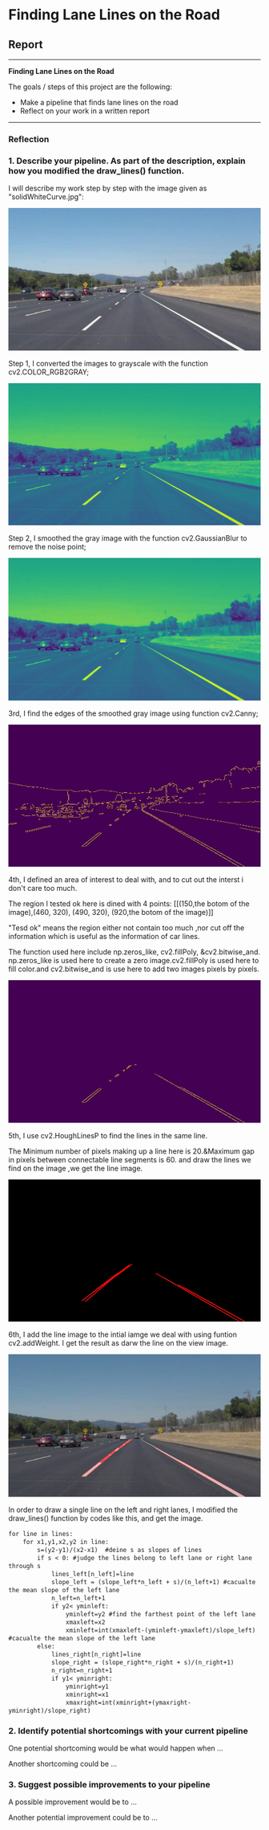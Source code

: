 # **Finding Lane Lines on the Road** 

## Report

---

**Finding Lane Lines on the Road**

The goals / steps of this project are the following:
* Make a pipeline that finds lane lines on the road
* Reflect on your work in a written report

---

### Reflection



### 1. Describe your pipeline. As part of the description, explain how you modified the draw_lines() function.

I will describe my work step by step with the image given as "solidWhiteCurve.jpg":

![solidWhiteCurve.jpg](https://github.com/alchian/Find-car-lines/blob/test_images/solidWhiteCurve.jpg "solidWhiteCurve.jpg")

Step 1, I converted the images to grayscale with the function cv2.COLOR_RGB2GRAY;

![solidWhiteCurve_gray.jpg](https://github.com/alchian/Find-car-lines/blob/test_images/solidWhiteCurve_test_images_grayt.jpg "solidWhiteCurve_gray.jpg")

Step 2,  I smoothed the gray image with the function cv2.GaussianBlur to remove the noise point;

![solidWhiteCurve_smoothing.jpg](https://github.com/alchian/Find-car-lines/blob/test_images/solidWhiteCurve_test_images_smoothing.jpg "solidWhiteCurve_smoothing.jpg")

3rd, I find the edges of the smoothed gray image using function cv2.Canny;

![solidWhiteCurve_edges.jpg](https://github.com/alchian/Find-car-lines/blob/test_images/solidWhiteCurve_test_images_edges.jpg "solidWhiteCurve_edges.jpg")

4th, I defined an area of interest to deal with, and to cut out the interst i don't care too much. 

The region I tested ok here is dined with 4 points: [[(150,the botom of the image),(460, 320), (490, 320), (920,the botom of the image)]]

"Tesd ok" means the region either not contain too much ,nor cut off the information which is useful as the information of car lines. 

The function used here include np.zeros_like,  cv2.fillPoly, &cv2.bitwise_and. np.zeros_like is used here to create a zero image.cv2.fillPoly is used here to fill color.and cv2.bitwise_and is use here to add two images pixels by pixels.

![solidWhiteCurve_region_of_interest.jpg](https://github.com/alchian/Find-car-lines/blob/test_images/solidWhiteCurve_region_of_interest.jpg "solidWhiteCurve_region_of_interest.jpg")

5th, I use cv2.HoughLinesP to find the lines in the same line. 

The Minimum number of pixels making up a line here is 20.&Maximum gap in pixels between connectable line segments is 60. and draw the lines we find on the image ,we get the line image.

![solidWhiteCurve_line_image.jpg](https://github.com/alchian/Find-car-lines/blob/test_images/solidWhiteCurve_line_image.jpg "solidWhiteCurve_line_image.jpg")

6th, I add the line image to the intial iamge we deal with using funtion cv2.addWeight. I get the result as darw the line on the view image.

![solidWhiteCurve_drawline.jpg](https://github.com/alchian/Find-car-lines/blob/test_images/solidWhiteCurve_drawline.jpg "solidWhiteCurve_drwline.jpg")

In order to draw a single line on the left and right lanes, I modified the draw_lines() function by codes like this, and get the image.

    
    for line in lines:
        for x1,y1,x2,y2 in line:
            s=(y2-y1)/(x2-x1)  #deine s as slopes of lines
            if s < 0: #judge the lines belong to left lane or right lane through s
                lines_left[n_left]=line
                slope_left = (slope_left*n_left + s)/(n_left+1) #cacualte the mean slope of the left lane
                n_left=n_left+1
                if y2< yminleft:
                    yminleft=y2 #find the farthest point of the left lane
                    xmaxleft=x2 
                    xminleft=int(xmaxleft-(yminleft-ymaxleft)/slope_left) #cacualte the mean slope of the left lane
            else:
                lines_right[n_right]=line
                slope_right = (slope_right*n_right + s)/(n_right+1)
                n_right=n_right+1
                if y1< yminright:
                    yminright=y1  
                    xminright=x1
                    xmaxright=int(xminright+(ymaxright-yminright)/slope_right)


### 2. Identify potential shortcomings with your current pipeline


One potential shortcoming would be what would happen when ... 

Another shortcoming could be ...


### 3. Suggest possible improvements to your pipeline

A possible improvement would be to ...

Another potential improvement could be to ...
